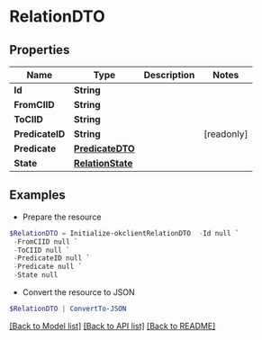 # RelationDTO
## Properties

Name | Type | Description | Notes
------------ | ------------- | ------------- | -------------
**Id** | **String** |  | 
**FromCIID** | **String** |  | 
**ToCIID** | **String** |  | 
**PredicateID** | **String** |  | [readonly] 
**Predicate** | [**PredicateDTO**](PredicateDTO.md) |  | 
**State** | [**RelationState**](RelationState.md) |  | 

## Examples

- Prepare the resource
```powershell
$RelationDTO = Initialize-okclientRelationDTO  -Id null `
 -FromCIID null `
 -ToCIID null `
 -PredicateID null `
 -Predicate null `
 -State null
```

- Convert the resource to JSON
```powershell
$RelationDTO | ConvertTo-JSON
```

[[Back to Model list]](../README.md#documentation-for-models) [[Back to API list]](../README.md#documentation-for-api-endpoints) [[Back to README]](../README.md)


